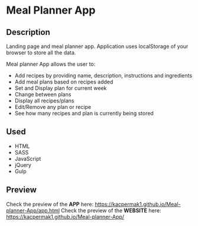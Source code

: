 # Meal Planner App

## Description

Landing page and meal planner app. Application uses localStorage of your browser to store all the data.<br>

Meal planner App allows the user to:<br>

- Add recipes by providing name, description, instructions and ingredients
- Add meal plans based on recipes added
- Set and Display plan for current week
- Change between plans
- Display all recipes/plans
- Edit/Remove any plan or recipe
- See how many recipes and plan is currently being stored

## Used

- HTML
- SASS
- JavaScript
- jQuery
- Gulp

## Preview

Check the preview of the <b>APP</b> here: https://kacpermak1.github.io/Meal-planner-App/app.html
Check the preview of the <b>WEBSITE</b> here: https://kacpermak1.github.io/Meal-planner-App/



